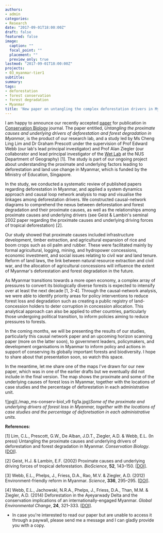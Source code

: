 ```yaml
---
authors:
- admin
categories:
- Research
date: "2017-09-01T18:00:00Z"
draft: false
featured: false
image:
  caption: ""
  focal_point: ""
  placement: ""
  preview_only: true
lastmod: "2017-09-01T18:00:00Z"
projects:
- 03_myanmar-tier1
subtitle:
summary:
tags:
- deforestation
- forest conservation
- forest degradation
- Myanmar
title: 'New paper on untangling the complex deforestation drivers in Myanmar.'
---
```

I am happy to announce our recently accepted [paper](http://onlinelibrary.wiley.com/doi/10.1111/cobi.12984/full) for publication in [Conservation Biology](http://onlinelibrary.wiley.com/journal/10.1111/(ISSN)1523-1739) journal. The paper entitled, *Untangling the proximate causes and underlying drivers of deforestation and forest degradation in Myanmar*, is the product of our research lab, and a study led by Ms Cheng Ling Lim and Dr Graham Prescott under the supervision of Prof Edward Webb (our lab's lead principal investigator) and Prof Alan Ziegler (our collaborator and lead principal investigator of the [Wet Lab](https://www.adziegler.com) at the NUS Department of Geography) [1]. The study is part of our ongoing project about understanding the proximate and underlying factors leading to deforestation and land use change in Myanmar, which is funded by the Ministry of Education, Singapore.

In the study, we conducted a systematic review of published papers regarding deforestation in Myanmar, and applied a system dynamics approach and causal loop network analysis to map and visualise the linkages among deforestation drivers. We constructed causal-network diagrams to comprehend the nexus between deforestation and forest degradation and their proximate causes, as well as the relationships among proximate causes and underlying drivers (see Geist & Lambin's seminal 2002 paper regarding the proximate causes and underlying driving forces of tropical deforestation) [2].

Our study showed that proximate causes included infrastructure development, timber extraction, and agricultural expansion of rice and boom crops such as oil palm and rubber. These were facilitated mainly by formal agricultural, logging, mining, and hydropower concessions, economic investment, and social issues relating to civil war and land tenure. Reform of land laws, the link between natural resource extraction and civil war, and the allocation of agricultural concessions will influence the extent of Myanmar's deforestation and forest degradation in the future.

As Myanmar transitions towards a more open economy, a complex array of pressures to convert its biologically diverse forests is expected to intensify over at least the next decade [1, 3-4]. Through the causal-network analysis, we were able to identify priority areas for policy interventions to reduce forest loss and degradation such as creating a public registry of land-concession holders to deter corruption in concession allocation. This analytical approach can also be applied to other countries, particularly those undergoing political transition, to inform policies aiming to reduce pressures to forests.

In the coming months, we will be presenting the results of our studies, particularly this causal network paper and an upcoming horizon scanning paper (more on the latter soon), to government leaders, policymakers, and development organisations in Myanmar to inform policy and actions in support of conserving its globally important forests and biodiversity. I hope to share about that presentation soon, so watch this space.

In the meantime, let me share one of the maps I've drawn for our new paper, which was in one of the earlier drafts but we eventually did not include in the final version. The map shows the proximate and some of the underlying causes of forest loss in Myanmar, together with the locations of case studies and the percentage of deforestation in each administrative unit.

![jpg](./map_ms-conserv-biol_v9 fig1a.jpg)*Some of the proximate and underlying drivers of forest loss in Myanmar, together with the locations of case studies and the percentage of deforetsation in each administrative units.*

**References:**

[1] Lim, C.L., Prescott, G.W., De Alban, J.D.T., Ziegler, A.D. & Webb, E.L. (In press) Untangling the proximate causes and underlying drivers of deforestation and forest degradation in Myanmar. *Conservation Biology*. [[DOI](https://dx.doi.org/10.1111/cobi.12984)].

[2] Geist, H.J. & Lambin, E.F. (2002) Proximate causes and underlying driving forces of tropical deforestation. *BioScience*, **52**, 143–150. [[DOI](https://dx.doi.org/10.1641/0006-3568(2002)052[0143:PCAUDF]2.0.CO;2)].

[3] Webb, E.L., Phelps, J., Friess, D.A., Rao, M.V. & Ziegler, A.D. (2012) Environment-friendly reform in Myanmar. *Science*, **336**, 295–295. [[DOI](https://dx.doi.org/10.1126/science.336.6079.295-a)].

[4] Webb, E.L., Jachowski, N.R.A., Phelps, J., Friess, D.A., Than, M.M. & Ziegler, A.D. (2014) Deforestation in the Ayeyarwady Delta and the conservation implications of an internationally-engaged Myanmar. *Global Environmental Change*, **24**, 321–333. [[DOI](https://dx.doi.org/10.1016/j.gloenvcha.2013.10.007)].

* In case you're interested to read our paper but are unable to access it through a paywall, please send me a message and I can gladly provide you with a copy.